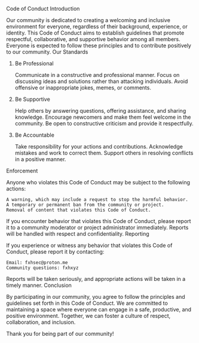 Code of Conduct
Introduction

Our community is dedicated to creating a welcoming and inclusive environment for everyone, regardless of their background, experience, or identity. This Code of Conduct aims to establish guidelines that promote respectful, collaborative, and supportive behavior among all members. Everyone is expected to follow these principles and to contribute positively to our community.
Our Standards
1. Be Professional

    Communicate in a constructive and professional manner.
    Focus on discussing ideas and solutions rather than attacking individuals.
    Avoid offensive or inappropriate jokes, memes, or comments.

2. Be Supportive

    Help others by answering questions, offering assistance, and sharing knowledge.
    Encourage newcomers and make them feel welcome in the community.
    Be open to constructive criticism and provide it respectfully.

3. Be Accountable

    Take responsibility for your actions and contributions.
    Acknowledge mistakes and work to correct them.
    Support others in resolving conflicts in a positive manner.

Enforcement

Anyone who violates this Code of Conduct may be subject to the following actions:

    A warning, which may include a request to stop the harmful behavior.
    A temporary or permanent ban from the community or project.
    Removal of content that violates this Code of Conduct.

If you encounter behavior that violates this Code of Conduct, please report it to a community moderator or project administrator immediately. Reports will be handled with respect and confidentiality.
Reporting

If you experience or witness any behavior that violates this Code of Conduct, please report it by contacting:

    Email: fxhsec@proton.me
    Community questions: fxhxyz

Reports will be taken seriously, and appropriate actions will be taken in a timely manner.
Conclusion

By participating in our community, you agree to follow the principles and guidelines set forth in this Code of Conduct. We are committed to maintaining a space where everyone can engage in a safe, productive, and positive environment. Together, we can foster a culture of respect, collaboration, and inclusion.

Thank you for being part of our community!
